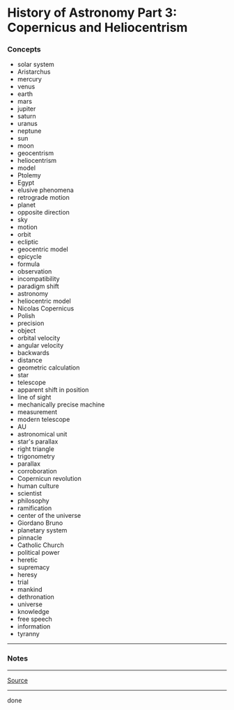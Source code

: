 # History of Astronomy Part 3: Copernicus and Heliocentrism

### Concepts

- solar system
- Aristarchus
- mercury
- venus
- earth
- mars
- jupiter
- saturn
- uranus
- neptune
- sun
- moon
- geocentrism
- heliocentrism
- model
- Ptolemy
- Egypt
- elusive phenomena
- retrograde motion
- planet
- opposite direction
- sky
- motion
- orbit
- ecliptic
- geocentric model
- epicycle
- formula
- observation
- incompatibility
- paradigm shift
- astronomy
- heliocentric model
- Nicolas Copernicus
- Polish
- precision
- object
- orbital velocity
- angular velocity
- backwards
- distance
- geometric calculation
- star
- telescope
- apparent shift in position
- line of sight
- mechanically precise machine
- measurement
- modern telescope
- AU
- astronomical unit
- star's parallax
- right triangle
- trigonometry
- parallax
- corroboration
- Copernicun revolution
- human culture
- scientist
- philosophy
- ramification
- center of the universe
- Giordano Bruno
- planetary system
- pinnacle
- Catholic Church
- political power
- heretic
- supremacy
- heresy
- trial
- mankind
- dethronation
- universe
- knowledge
- free speech
- information
- tyranny

---

### Notes

---

[Source](https://youtu.be/ZGr1nHdzLyk)

---

done